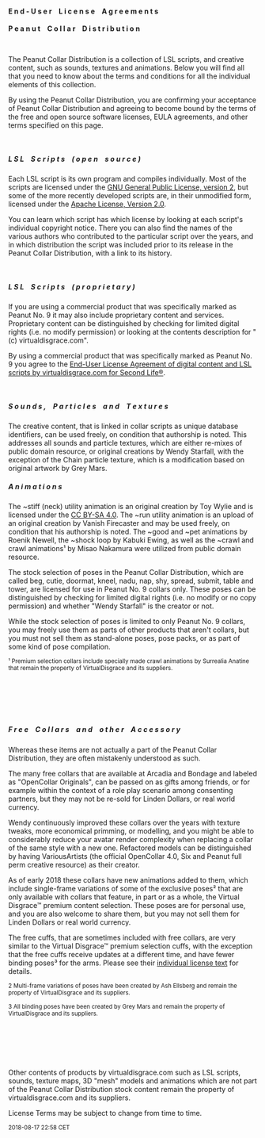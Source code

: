 #### E n d - U s e r L i c e n s e A g r e e m e n t s
**P e a n u t C o l l a r D i s t r i b u t i o n**

 

The Peanut Collar Distribution is a collection of LSL scripts, and creative content, such as sounds, textures and animations. Below you will find all that you need to know about the terms and conditions for all the individual elements of this collection.

By using the Peanut Collar Distribution, you are confirming your acceptance of Peanut Collar Distribution and agreeing to become bound by the terms of the free and open source software licenses, EULA agreements, and other terms specified on this page.

 
##### L S L S c r i p t s ( o p e n s o u r c e )

Each LSL script is its own program and compiles individually. Most of the scripts are licensed under the [GNU General Public License, version 2](http://www.gnu.org/licenses/gpl-2.0), but some of the more recently developed scripts are, in their unmodified form, licensed under the [Apache License, Version 2.0](http://www.apache.org/licenses/LICENSE-2.0).

You can learn which script has which license by looking at each script's individual copyright notice. There you can also find the names of the various authors who contributed to the particular script over the years, and in which distribution the script was included prior to its release in the Peanut Collar Distribution, with a link to its history.

 
##### L S L S c r i p t s ( p r o p r i e t a r y )

If you are using a commercial product that was specifically marked as Peanut No. 9 it may also include proprietary content and services. Proprietary content can be distinguished by checking for limited digital rights (i.e. no modify permission) or looking at the contents description for "(c) virtualdisgrace.com".

By using a commercial product that was specifically marked as Peanut No. 9 you agree to the [End-User License Agreement of digital content and LSL scripts by virtualdisgrace.com for Second Life®](https://www.opencollar.at/eula-vd.html).

 
##### S o u n d s , P a r t i c l e s a n d T e x t u r e s

The creative content, that is linked in collar scripts as unique database identifiers, can be used freely, on condition that authorship is noted. This addresses all sounds and particle textures, which are either re-mixes of public domain resource, or original creations by Wendy Starfall, with the exception of the Chain particle texture, which is a modification based on original artwork by Grey Mars.
​
 
##### A n i m a t i o n s​

The ~stiff (neck) utility animation is an original creation by Toy Wylie and is licensed under the [CC BY-SA 4.0](https://creativecommons.org/licenses/by-sa/4.0/). The ~run utility animation is an upload of an original creation by Vanish Firecaster and may be used freely, on condition that his authorship is noted. The ~good and ~pet animations by Roenik Newell, the ~shock loop by Kabuki Ewing, as well as the ~crawl and crawl animations¹ by Misao Nakamura were utilized from public domain resource.

​The stock selection of poses in the Peanut Collar Distribution, which are called beg, cutie, doormat, kneel, nadu, nap, shy, spread, submit, table and tower, are licensed for use in Peanut No. 9 collars only. These poses can be distinguished by checking for limited digital rights (i.e. no modify or no copy permission) and whether "Wendy Starfall" is the creator or not.

While the stock selection of poses is limited to only Peanut No. 9 collars, you may freely use them as parts of other products that aren't collars, but you must not sell them as stand-alone poses, pose packs, or as part of some kind of pose compilation.

<sup>¹ Premium selection collars include specially made crawl animations by Surrealia Anatine that remain the property of VirtualDisgrace and its suppliers.</sup>

 
---
 
##### F r e e C o l l a r s a n d o t h e r A c c e s s o r y

​​Whereas these items are not actually a part of the Peanut Collar Distribution, they are often mistakenly understood as such.

​The many free collars that are available at Arcadia and Bondage and labeled as "OpenCollar Originals", can be passed on as gifts among friends, or for example within the context of a role play scenario among consenting partners, but they may not be re-sold for Linden Dollars, or real world currency.

Wendy continuously improved these collars over the years with texture tweaks, more economical primming, or modelling, and you might be able to considerably reduce your avatar render complexity when replacing a collar of the same style with a new one. Refactored models can be distinguished by having VariousArtists (the official OpenCollar 4.0, Six and Peanut full perm creative resource) as their creator.

As of early 2018 these collars have new animations added to them, which include single-frame variations of some of the exclusive poses² that are only available with collars that feature, in part or as a whole, the Virtual Disgrace™ premium content selection. These poses are for personal use, and you are also welcome to share them, but you may not sell them for Linden Dollars or real world currency.

​The free cuffs, that are sometimes included with free collars, are very similar to the Virtual Disgrace™ premium selection cuffs, with the exception that the free cuffs receive updates at a different time, and have fewer binding poses³ for the arms. Please see their [individual license text](https://www.opencollar.at/license-terms-for-the-virtual-disgrace-premium-cuffs.html) for details.

<sup>2 Multi-frame variations of poses have been created by Ash Ellsberg and remain the property of VirtualDisgrace and its suppliers.</sup>

<sup>3 All binding poses have been created by Grey Mars and remain the property of VirtualDisgrace and its suppliers.</sup>

 
---
 

Other contents of products by virtualdisgrace.com such as LSL scripts, sounds, texture maps, 3D "mesh" models and animations which are not part of the Peanut Collar Distribution stock content remain the property of virtualdisgrace.com and its suppliers.​

License Terms may be subject to change from time to time.

<sup>​2018-08-17 22:58 CET</sup>
